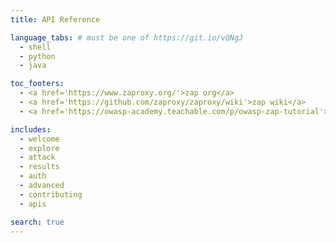 ```yaml
---
title: API Reference

language_tabs: # must be one of https://git.io/vQNgJ
  - shell
  - python
  - java

toc_footers:
  - <a href='https://www.zaproxy.org/'>zap org</a>
  - <a href='https://github.com/zaproxy/zaproxy/wiki'>zap wiki</a>
  - <a href='https://owasp-academy.teachable.com/p/owasp-zap-tutorial'>zap tutorials</a>

includes:
  - welcome
  - explore
  - attack
  - results
  - auth
  - advanced
  - contributing
  - apis

search: true
---
```



